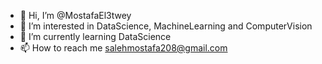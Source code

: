 - 👋 Hi, I’m @MostafaEl3twey
- 👀 I’m interested in DataScience, MachineLearning and ComputerVision
- 🌱 I’m currently learning DataScience
- 📫 How to reach me salehmostafa208@gmail.com

<!---
MostafaEl3twey/MostafaEl3twey is a ✨ special ✨ repository because its `README.md` (this file) appears on your GitHub profile.
You can click the Preview link to take a look at your changes.
--->
